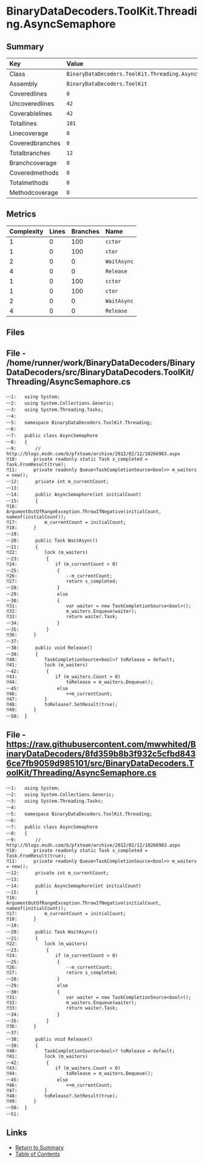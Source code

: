 ﻿# BinaryDataDecoders.ToolKit.Threading.AsyncSemaphore

## Summary

| Key             | Value                                                 |
| :-------------- | :---------------------------------------------------- |
| Class           | `BinaryDataDecoders.ToolKit.Threading.AsyncSemaphore` |
| Assembly        | `BinaryDataDecoders.ToolKit`                          |
| Coveredlines    | `0`                                                   |
| Uncoveredlines  | `42`                                                  |
| Coverablelines  | `42`                                                  |
| Totallines      | `101`                                                 |
| Linecoverage    | `0`                                                   |
| Coveredbranches | `0`                                                   |
| Totalbranches   | `12`                                                  |
| Branchcoverage  | `0`                                                   |
| Coveredmethods  | `0`                                                   |
| Totalmethods    | `8`                                                   |
| Methodcoverage  | `0`                                                   |

## Metrics

| Complexity | Lines | Branches | Name        |
| :--------- | :---- | :------- | :---------- |
| 1          | 0     | 100      | `cctor`     |
| 1          | 0     | 100      | `ctor`      |
| 2          | 0     | 0        | `WaitAsync` |
| 4          | 0     | 0        | `Release`   |
| 1          | 0     | 100      | `cctor`     |
| 1          | 0     | 100      | `ctor`      |
| 2          | 0     | 0        | `WaitAsync` |
| 4          | 0     | 0        | `Release`   |

## Files

## File - /home/runner/work/BinaryDataDecoders/BinaryDataDecoders/src/BinaryDataDecoders.ToolKit/Threading/AsyncSemaphore.cs

```CSharp
〰1:   using System;
〰2:   using System.Collections.Generic;
〰3:   using System.Threading.Tasks;
〰4:   
〰5:   namespace BinaryDataDecoders.ToolKit.Threading;
〰6:   
〰7:   public class AsyncSemaphore
〰8:   {
〰9:       // http://blogs.msdn.com/b/pfxteam/archive/2012/02/12/10266983.aspx
‼10:      private readonly static Task s_completed = Task.FromResult(true);
‼11:      private readonly Queue<TaskCompletionSource<bool>> m_waiters = new();
〰12:      private int m_currentCount;
〰13:  
〰14:      public AsyncSemaphore(int initialCount)
〰15:      {
‼16:          ArgumentOutOfRangeException.ThrowIfNegative(initialCount, nameof(initialCount));
‼17:          m_currentCount = initialCount;
‼18:      }
〰19:  
〰20:      public Task WaitAsync()
〰21:      {
‼22:          lock (m_waiters)
〰23:          {
‼24:              if (m_currentCount > 0)
〰25:              {
‼26:                  --m_currentCount;
‼27:                  return s_completed;
〰28:              }
〰29:              else
〰30:              {
‼31:                  var waiter = new TaskCompletionSource<bool>();
‼32:                  m_waiters.Enqueue(waiter);
‼33:                  return waiter.Task;
〰34:              }
〰35:          }
‼36:      }
〰37:  
〰38:      public void Release()
〰39:      {
‼40:          TaskCompletionSource<bool>? toRelease = default;
‼41:          lock (m_waiters)
〰42:          {
‼43:              if (m_waiters.Count > 0)
‼44:                  toRelease = m_waiters.Dequeue();
〰45:              else
‼46:                  ++m_currentCount;
‼47:          }
‼48:          toRelease?.SetResult(true);
‼49:      }
〰50:  }
```

## File - https://raw.githubusercontent.com/mwwhited/BinaryDataDecoders/8fd359b8b3f932c5cfbd8436ce7fb9059d985101/src/BinaryDataDecoders.ToolKit/Threading/AsyncSemaphore.cs

```CSharp
〰1:   using System;
〰2:   using System.Collections.Generic;
〰3:   using System.Threading.Tasks;
〰4:   
〰5:   namespace BinaryDataDecoders.ToolKit.Threading;
〰6:   
〰7:   public class AsyncSemaphore
〰8:   {
〰9:       // http://blogs.msdn.com/b/pfxteam/archive/2012/02/12/10266983.aspx
‼10:      private readonly static Task s_completed = Task.FromResult(true);
‼11:      private readonly Queue<TaskCompletionSource<bool>> m_waiters = new();
〰12:      private int m_currentCount;
〰13:  
〰14:      public AsyncSemaphore(int initialCount)
〰15:      {
‼16:          ArgumentOutOfRangeException.ThrowIfNegative(initialCount, nameof(initialCount));
‼17:          m_currentCount = initialCount;
‼18:      }
〰19:  
〰20:      public Task WaitAsync()
〰21:      {
‼22:          lock (m_waiters)
〰23:          {
‼24:              if (m_currentCount > 0)
〰25:              {
‼26:                  --m_currentCount;
‼27:                  return s_completed;
〰28:              }
〰29:              else
〰30:              {
‼31:                  var waiter = new TaskCompletionSource<bool>();
‼32:                  m_waiters.Enqueue(waiter);
‼33:                  return waiter.Task;
〰34:              }
〰35:          }
‼36:      }
〰37:  
〰38:      public void Release()
〰39:      {
‼40:          TaskCompletionSource<bool>? toRelease = default;
‼41:          lock (m_waiters)
〰42:          {
‼43:              if (m_waiters.Count > 0)
‼44:                  toRelease = m_waiters.Dequeue();
〰45:              else
‼46:                  ++m_currentCount;
‼47:          }
‼48:          toRelease?.SetResult(true);
‼49:      }
〰50:  }
〰51:  
```

## Links

* [Return to Summary](Summary.md)
* [Table of Contents](../TOC.md)


